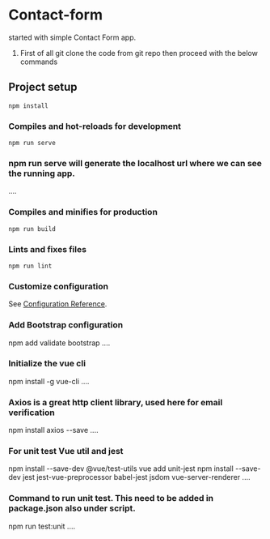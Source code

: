 # Contact-form
started with simple Contact Form app.
1. First of all git clone the code from git repo then proceed with the below  commands
## Project setup
```
npm install
```

### Compiles and hot-reloads for development
```
npm run serve
```
### npm run serve will generate  the localhost url where we can see the running app.
....

### Compiles and minifies for production
```
npm run build
```

### Lints and fixes files
```
npm run lint
```

### Customize configuration
See [Configuration Reference](https://cli.vuejs.org/config/).

### Add Bootstrap configuration
npm add validate bootstrap
....
### Initialize the vue cli
npm install -g vue-cli
....

### Axios is a great http client library, used here for email verification
npm install axios --save
....

### For unit test Vue util and jest
npm install --save-dev @vue/test-utils
vue add unit-jest
npm install --save-dev jest jest-vue-preprocessor babel-jest jsdom vue-server-renderer
....

### Command to run unit test. This need to be added in package.json also under script.
npm run test:unit
....
